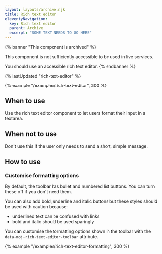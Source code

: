 ```yaml
---
layout: layouts/archive.njk
title: Rich text editor
eleventyNavigation:
  key: Rich text editor
  parent: Archive
  excerpt: "SOME TEXT NEEDS TO GO HERE"
---
```


{% banner "This component is archived" %}

This component is not sufficiently accessible to be used in live services.

You should use an accessible rich text editor.
{% endbanner %}

{% lastUpdated "rich-text-editor" %}

{% example "/examples/rich-text-editor", 300 %}

## When to use

Use the rich text editor component to let users format their input in a textarea.

## When not to use

Don't use this if the user only needs to send a short, simple message.

## How to use

### Customise formatting options

By default, the toolbar has bullet and numbered list buttons. You can turn these off if you don't need them.

You can also add bold, underline and italic buttons but these styles should be used with caution because:

- underlined text can be confused with links
- bold and italic should be used sparingly

You can customise the formatting options shown in the toolbar with the `data-moj-rich-text-editor-toolbar` attribute.

{% example "/examples/rich-text-editor-formatting", 300 %}
